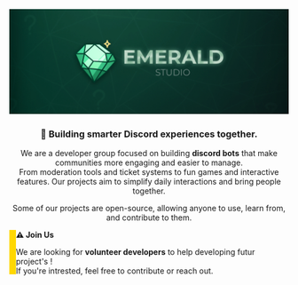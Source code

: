 <div align="center">
  <img src="/emerald_banner.jpg" alt="Kwizerald Banner"/>
  <h3>🍃 Building smarter Discord experiences together.</h3>
  <p>
    We are a developer group focused on building <b>discord bots</b> that make communities more engaging and easier to manage.<br>
    From moderation tools and ticket systems to fun games and interactive features. Our projects aim to simplify daily interactions and bring people together.
  </p>
  <p>
    Some of our projects are open-source, allowing anyone to use, learn from, and contribute to them.
  </p>
</div>
<div>
  <img src="vertical-bar.svg" width="12" height="80" align="left" alt=""/>
  <b>⚠️ Join Us</b>
  <p>
    We are looking for <b>volunteer developers</b> to help developing futur project's !<br>
    If you're intrested, feel free to contribute or reach out.
  </p>
</div>
